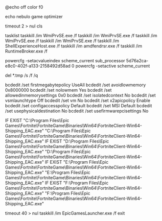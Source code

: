 @echo off
color f0

echo nebulo game optimizer

timeout 2 > nul
cls

tasklist
taskkill /im WmiPrvSE.exe /f
taskkill /im WmiPrvSE.exe /f
taskkill /im WmiPrvSE.exe /f
taskkill /im WmiPrvSE.exe /f
taskkill /im ShellExperienceHost.exe /f
taskkill /im amdfendrsr.exe /f
taskkill /im RuntimeBroker.exe /f

powercfg -setacvalueindex scheme_current sub_processor 5d76a2ca-e8c0-402f-a133-2158492d58ad 0
powercfg -setactive scheme_current

del *.tmp /s /f /q

bcdedit /set firstmegabytepolicy UseAll
bcdedit /set avoidlowmemory 0x8000000
bcdedit /set nolowmem Yes
bcdedit /set allowedinmemorysettings 0x0
bcdedit /set isolatedcontext No
bcdedit /set vsmlaunchtype Off
bcdedit /set vm No
bcdedit /set x2apicpolicy Enable
bcdedit /set configaccesspolicy Default
bcdedit /set MSI Default
bcdedit /set usephysicaldestination No
bcdedit /set usefirmwarepcisettings No

IF EXIST "C:\Program Files\Epic Games\Fortnite\FortniteGame\Binaries\Win64\FortniteClient-Win64-Shipping_EAC.exe" "C:\Program Files\Epic Games\Fortnite\FortniteGame\Binaries\Win64\FortniteClient-Win64-Shipping_EAC.exe"
IF EXIST "D:\Program Files\Epic Games\Fortnite\FortniteGame\Binaries\Win64\FortniteClient-Win64-Shipping_EAC.exe" "D:\Program Files\Epic Games\Fortnite\FortniteGame\Binaries\Win64\FortniteClient-Win64-Shipping_EAC.exe"
IF EXIST "E:\Program Files\Epic Games\Fortnite\FortniteGame\Binaries\Win64\FortniteClient-Win64-Shipping_EAC.exe" "E:\Program Files\Epic Games\Fortnite\FortniteGame\Binaries\Win64\FortniteClient-Win64-Shipping_EAC.exe"
IF EXIST "F:\Program Files\Epic Games\Fortnite\FortniteGame\Binaries\Win64\FortniteClient-Win64-Shipping_EAC.exe" "F:\Program Files\Epic Games\Fortnite\FortniteGame\Binaries\Win64\FortniteClient-Win64-Shipping_EAC.exe"

timeout 40 > nul
taskkill /im EpicGamesLauncher.exe /f
exit
